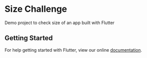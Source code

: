 # Size Challenge

Demo project to check size of an app built with Flutter

## Getting Started

For help getting started with Flutter, view our online
[documentation](https://flutter.io/).
